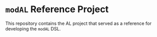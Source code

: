 # `modAL` Reference Project

This repository contains the AL project that served as a reference for developing the `modAL` DSL.
